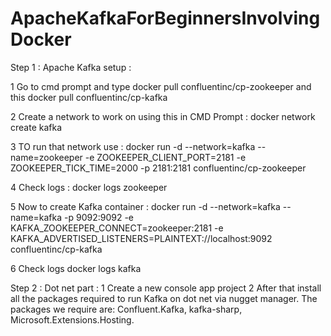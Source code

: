 # ApacheKafkaForBeginnersInvolvingDocker
Step 1 :
Apache Kafka setup :

1 Go to cmd prompt and type docker pull confluentinc/cp-zookeeper
                   and this docker pull confluentinc/cp-kafka
				   
2 Create a network to work on using this in CMD Prompt : docker network create kafka 		

3 TO run that network use : docker run -d --network=kafka --name=zookeeper -e ZOOKEEPER_CLIENT_PORT=2181 -e ZOOKEEPER_TICK_TIME=2000
 -p 2181:2181 confluentinc/cp-zookeeper

4 Check logs :  docker logs zookeeper

5 Now to create Kafka container : docker run -d --network=kafka --name=kafka -p 9092:9092 -e KAFKA_ZOOKEEPER_CONNECT=zookeeper:2181 
-e KAFKA_ADVERTISED_LISTENERS=PLAINTEXT://localhost:9092 confluentinc/cp-kafka

6 Check logs docker logs kafka

Step 2 :
Dot net part :
1 Create a new console app project
2 After that install all the packages required to run Kafka on dot net via nugget manager. The packages we require are: Confluent.Kafka, kafka-sharp, Microsoft.Extensions.Hosting.
